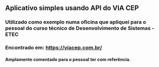 ## Aplicativo simples usando API do VIA CEP
### Utilizado como exemplo numa oficina que apliquei para o pessoal do curso técnico de Desenvolvimento de Sistemas - ETEC
### Encontrado em: https://viacep.com.br/

#### Amplamente comentado para o pessoal ter com referência.
